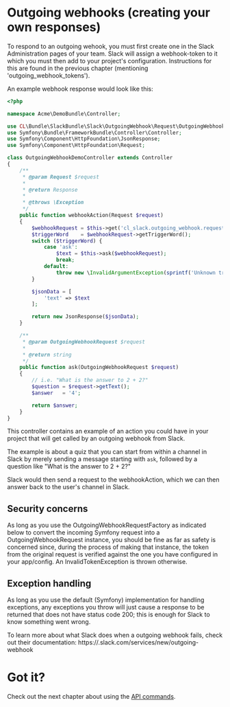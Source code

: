 # Outgoing webhooks (creating your own responses)

To respond to an outgoing wehook, you must first create one in the Slack Administration pages of your team.
Slack will assign a webhook-token to it which you must then add to your project's configuration.
Instructions for this are found in the previous chapter (mentioning 'outgoing_webhook_tokens').

An example webhook response would look like this:

```php
<?php

namespace Acme\DemoBundle\Controller;

use CL\Bundle\SlackBundle\Slack\OutgoingWebhook\Request\OutgoingWebhookRequest;
use Symfony\Bundle\FrameworkBundle\Controller\Controller;
use Symfony\Component\HttpFoundation\JsonResponse;
use Symfony\Component\HttpFoundation\Request;

class OutgoingWebhookDemoController extends Controller
{
    /**
     * @param Request $request
     *
     * @return Response
     *
     * @throws \Exception
     */
    public function webhookAction(Request $request)
    {
        $webhookRequest = $this->get('cl_slack.outgoing_webhook.request_factory')->create($request->query->all());
        $triggerWord    = $webhookRequest->getTriggerWord();
        switch ($triggerWord) {
            case 'ask':
                $text = $this->ask($webhookRequest);
                break;
            default:
                throw new \InvalidArgumentException(sprintf('Unknown trigger-word: %s', $triggerWord));
        }

        $jsonData = [
            'text' => $text
        ];

        return new JsonResponse($jsonData);
    }

    /**
     * @param OutgoingWebhookRequest $request
     *
     * @return string
     */
    public function ask(OutgoingWebhookRequest $request)
    {
        // i.e. "What is the answer to 2 + 2?"
        $question = $request->getText();
        $answer   = '4';

        return $answer;
    }
}
```

This controller contains an example of an action you could have in your project that will
get called by an outgoing webhook from Slack.

The example is about a quiz that you can start from within a channel in Slack by merely sending a
message starting with ``ask``, followed by a question like "What is the answer to 2 + 2?"

Slack would then send a request to the webhookAction, which we can then answer back to the user's channel in Slack.


## Security concerns

As long as you use the OutgoingWebhookRequestFactory as indicated below to convert the incoming Symfony request
into a OutgoingWebhookRequest instance, you should be fine as far as safety is concerned since,
during the process of making that instance, the token from the original request is verified against the one
you have configured in your app/config. An InvalidTokenException is thrown otherwise.


## Exception handling

As long as you use the default (Symfony) implementation for handling exceptions,
any exceptions you throw will just cause a response to be returned that does not
have status code 200; this is enough for Slack to know something went wrong.

To learn more about what Slack does when a outgoing webhook fails, check out their documentation:
https://<yourteamhere>.slack.com/services/new/outgoing-webhook


# Got it?

Check out the next chapter about using the [API commands](api-commands.md).

